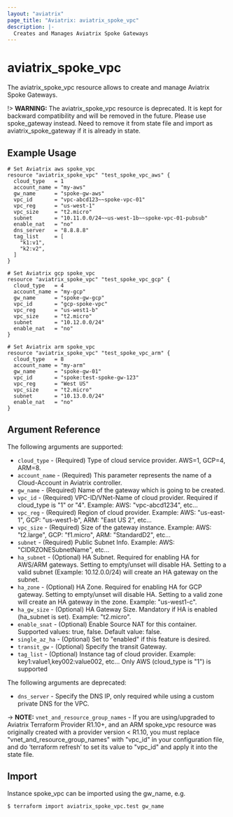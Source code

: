 ```yaml
---
layout: "aviatrix"
page_title: "Aviatrix: aviatrix_spoke_vpc"
description: |-
  Creates and Manages Aviatrix Spoke Gateways
---
```


# aviatrix_spoke_vpc

The aviatrix_spoke_vpc resource allows to create and manage Aviatrix Spoke Gateways.

!> **WARNING:** The aviatrix_spoke_vpc resource is deprecated. It is kept for backward compatibility and will be removed in the future. Please use spoke_gateway instead. Need to remove it from state file and import as aviatrix_spoke_gateway if it is already in state.

## Example Usage

```hcl
# Set Aviatrix aws spoke_vpc
resource "aviatrix_spoke_vpc" "test_spoke_vpc_aws" {
  cloud_type   = 1
  account_name = "my-aws"
  gw_name      = "spoke-gw-aws"
  vpc_id       = "vpc-abcd123~~spoke-vpc-01"
  vpc_reg      = "us-west-1"
  vpc_size     = "t2.micro"
  subnet       = "10.11.0.0/24~~us-west-1b~~spoke-vpc-01-pubsub"
  enable_nat   = "no"
  dns_server   = "8.8.8.8"
  tag_list     = [
    "k1:v1",
    "k2:v2",
  ]
}

# Set Aviatrix gcp spoke_vpc
resource "aviatrix_spoke_vpc" "test_spoke_vpc_gcp" {
  cloud_type   = 4
  account_name = "my-gcp"
  gw_name      = "spoke-gw-gcp"
  vpc_id       = "gcp-spoke-vpc"
  vpc_reg      = "us-west1-b"
  vpc_size     = "t2.micro"
  subnet       = "10.12.0.0/24"
  enable_nat   = "no"
}

# Set Aviatrix arm spoke_vpc
resource "aviatrix_spoke_vpc" "test_spoke_vpc_arm" {
  cloud_type   = 8
  account_name = "my-arm"
  gw_name      = "spoke-gw-01"
  vpc_id       = "spoke:test-spoke-gw-123"
  vpc_reg      = "West US"
  vpc_size     = "t2.micro"
  subnet       = "10.13.0.0/24"
  enable_nat   = "no"
}
```

## Argument Reference

The following arguments are supported:

* `cloud_type` - (Required) Type of cloud service provider. AWS=1, GCP=4, ARM=8.
* `account_name` - (Required) This parameter represents the name of a Cloud-Account in Aviatrix controller.
* `gw_name` - (Required) Name of the gateway which is going to be created.
* `vpc_id` - (Required) VPC-ID/VNet-Name of cloud provider. Required if cloud_type is "1" or "4". Example: AWS: "vpc-abcd1234", etc...
* `vpc_reg` - (Required) Region of cloud provider. Example: AWS: "us-east-1", GCP: "us-west1-b", ARM: "East US 2", etc...
* `vpc_size` - (Required) Size of the gateway instance. Example: AWS: "t2.large", GCP: "f1.micro", ARM: "StandardD2", etc...
* `subnet` - (Required) Public Subnet Info. Example: AWS: "CIDRZONESubnetName", etc...
* `ha_subnet` - (Optional) HA Subnet. Required for enabling HA for AWS/ARM gateways. Setting to empty/unset will disable HA. Setting to a valid subnet (Example: 10.12.0.0/24) will create an HA gateway on the subnet.
* `ha_zone` - (Optional) HA Zone. Required for enabling HA for GCP gateway. Setting to empty/unset will disable HA. Setting to a valid zone will create an HA gateway in the zone. Example: "us-west1-c".
* `ha_gw_size` - (Optional) HA Gateway Size. Mandatory if HA is enabled (ha_subnet is set). Example: "t2.micro".
* `enable_snat` - (Optional) Enable Source NAT for this container. Supported values: true, false. Default value: false.
* `single_az_ha` - (Optional) Set to "enabled" if this feature is desired.
* `transit_gw` - (Optional) Specify the transit Gateway.
* `tag_list` - (Optional) Instance tag of cloud provider. Example: key1:value1,key002:value002, etc... Only AWS (cloud_type is "1") is supported

The following arguments are deprecated:

* `dns_server` - Specify the DNS IP, only required while using a custom private DNS for the VPC.

-> **NOTE:** `vnet_and_resource_group_names` - If you are using/upgraded to Aviatrix Terraform Provider R1.10+, and an ARM spoke_vpc resource was originally created with a provider version < R1.10, you must replace "vnet_and_resource_group_names" with "vpc_id" in your configuration file, and do ‘terraform refresh’ to set its value to "vpc_id" and apply it into the state file.

## Import

Instance spoke_vpc can be imported using the gw_name, e.g.

```
$ terraform import aviatrix_spoke_vpc.test gw_name
```
